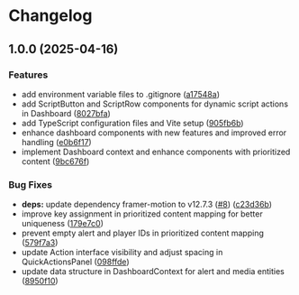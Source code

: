 # Changelog

## 1.0.0 (2025-04-16)


### Features

* add environment variable files to .gitignore ([a17548a](https://github.com/theepicsaxguy/ha-dashboard/commit/a17548af121ee686c24ca574b36dbfe036c4f208))
* add ScriptButton and ScriptRow components for dynamic script actions in Dashboard ([8027bfa](https://github.com/theepicsaxguy/ha-dashboard/commit/8027bface42c67edc69df0c499541e329fa67fd3))
* add TypeScript configuration files and Vite setup ([905fb6b](https://github.com/theepicsaxguy/ha-dashboard/commit/905fb6bb61eb5036815a9581f4e4189c069dadaa))
* enhance dashboard components with new features and improved error handling ([e0b6f17](https://github.com/theepicsaxguy/ha-dashboard/commit/e0b6f17b2145a1b4ffedcd3df938cf4c25708ac8))
* implement Dashboard context and enhance components with prioritized content ([9bc676f](https://github.com/theepicsaxguy/ha-dashboard/commit/9bc676f8fd1b0c11d5dac31e0fe613d60789e778))


### Bug Fixes

* **deps:** update dependency framer-motion to v12.7.3 ([#8](https://github.com/theepicsaxguy/ha-dashboard/issues/8)) ([c23d36b](https://github.com/theepicsaxguy/ha-dashboard/commit/c23d36b25e9df21c6ce39c2f00d48ba97788f6b5))
* improve key assignment in prioritized content mapping for better uniqueness ([179e7c0](https://github.com/theepicsaxguy/ha-dashboard/commit/179e7c045ed267cb153907ccb4530e78f14a86cf))
* prevent empty alert and player IDs in prioritized content mapping ([579f7a3](https://github.com/theepicsaxguy/ha-dashboard/commit/579f7a3e84ce6b2ebe9996ca500fd26dfbe2a34f))
* update Action interface visibility and adjust spacing in QuickActionsPanel ([098ffde](https://github.com/theepicsaxguy/ha-dashboard/commit/098ffde2feb21354db988ec80029f05cd86210c4))
* update data structure in DashboardContext for alert and media entities ([8950f10](https://github.com/theepicsaxguy/ha-dashboard/commit/8950f10498d6ad912c348d9dfde79fc22dcb713c))
